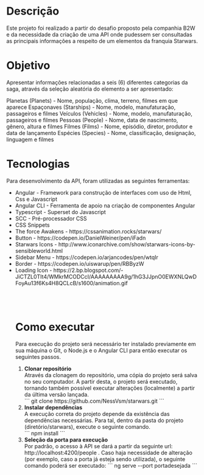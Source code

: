 # Descrição

Este projeto foi realizado a partir do desafio proposto pela companhia B2W e da necessidade da criação de uma API onde pudessem ser consultadas as principais informações a respeito de um elementos da franquia Starwars.

# Objetivo

Apresentar informações relacionadas a seis (6) diferentes categorias da saga, através da seleção aleatória do elemento a ser apresentado:

Planetas (Planets) - Nome, população, clima, terreno, filmes em que aparece
Espaçonaves (Starships) - Nome, modelo, manufaturação, passageiros e filmes
Veículos (Vehicles) - Nome, modelo, manufaturação, passageiros e filmes
Pessoas (People) - Nome, data de nascimento, gênero, altura e filmes
Filmes (Films) - Nome, episódio, diretor, produtor e data de lançamento
Espécies (Species) -  Nome, classificação, designação, linguagem e filmes

# Tecnologias

Para desenvolvimento da API, foram utilizadas as seguintes ferramentas:
<ul>
  <li>
    Angular - Framework para construção de interfaces com uso de Html, Css e Javascript </li>
   <li>
     Angular CLI - Ferramenta de apoio na criação de componentes Angular</li>
  <li>
    Typescript - Superset do Javascript </li>
  <li>
    SCC - Pré-processador CSS </li>
  <li>
    CSS Snippets </li>
   <li>
     The force Awakens - https://cssanimation.rocks/starwars/ </li>
  <li>
    Button - https://codepen.io/DanielWeiner/pen/iFadn </li>
  <li>
    Starwars Icons - http://www.iconarchive.com/show/starwars-icons-by-sensibleworld.html </li>
  <li>
    Sidebar Menu - https://codepen.io/arjancodes/pen/wtqIr </li>
  <li>
    Border - https://codepen.io/uiswarup/pen/RBByzW </li>
  <li>
    Loading Icon - https://2.bp.blogspot.com/-JiCTZL0TIt4/WMkrMCODCcI/AAAAAAAAA9g/1hG3JJpnO0EWXNLQwDFoyAu13f6Ks4H8QCLcB/s1600/animation.gif </li>
  <br /><br /><br />
  
  # Como executar
  
  Para execução do projeto será necessário ter instalado previamente em sua máquina o Git, o Node.js e o Angular CLI para então executar os seguintes passos.

  <ol>
  <li> <b> Clonar repositório </b> <br />
Através da clonagem do repositório, uma cópia do projeto será salva no seu computador. A partir desta, o projeto será executado, tornando também possível executar alterações (localmente) a partir da última versão lançada.<br />
    ```
    git clone https://github.com/NessVsm/starwars.git
    ```
  </li>
  <li> <b> Instalar dependências </b> <br />
    A execução correta do projeto depende da existência das dependências necessárias. Para tal, dentro da pasta do projeto (diretório/starwars), execute o seguinte comando.<br />
    ```
    npm install
    ```
  </li>
  <li><b> Seleção da porta para execução </b><br />
   Por padrão, o acesso à API se dará a partir da seguinte url: http://localhost:4200/people . Caso haja necessidade de alteração (por exemplo, caso a porta já esteja sendo utilizada), o seguinte comando poderá ser executado:
    ```
    ng serve --port portadesejada
    ```

  </li>









